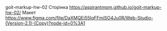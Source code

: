 goit-markup-hw-02
Сторінка https://aspirantmpm.github.io/goit-markup-hw-02/
Макет https://www.figma.com/file/DaXMQEi55IqFFmiSO4Ju0R/Web-Studio-(Version-2.1)-(Copy)?node-id=0%3A1